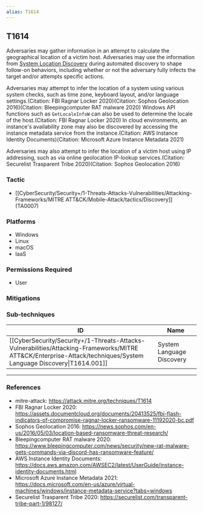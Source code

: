 ```yaml
---
alias: T1614
---
```


## T1614


Adversaries may gather information in an attempt to calculate the geographical location of a victim host. Adversaries may use the information from [System Location Discovery](https://attack.mitre.org/techniques/T1614) during automated discovery to shape follow-on behaviors, including whether or not the adversary fully infects the target and/or attempts specific actions.

Adversaries may attempt to infer the location of a system using various system checks, such as time zone, keyboard layout, and/or language settings.(Citation: FBI Ragnar Locker 2020)(Citation: Sophos Geolocation 2016)(Citation: Bleepingcomputer RAT malware 2020) Windows API functions such as <code>GetLocaleInfoW</code> can also be used to determine the locale of the host.(Citation: FBI Ragnar Locker 2020) In cloud environments, an instance's availability zone may also be discovered by accessing the instance metadata service from the instance.(Citation: AWS Instance Identity Documents)(Citation: Microsoft Azure Instance Metadata 2021)

Adversaries may also attempt to infer the location of a victim host using IP addressing, such as via online geolocation IP-lookup services.(Citation: Securelist Trasparent Tribe 2020)(Citation: Sophos Geolocation 2016)


### Tactic
- [[CyberSecurity/Security+/1-Threats-Attacks-Vulnerabilities/Attacking-Frameworks/MITRE ATT&CK/Mobile-Attack/tactics/Discovery]] (TA0007)

### Platforms
- Windows
- Linux
- macOS
- IaaS

### Permissions Required
- User

### Mitigations

### Sub-techniques

| ID | Name |
| --- | --- |
| [[CyberSecurity/Security+/1-Threats-Attacks-Vulnerabilities/Attacking-Frameworks/MITRE ATT&CK/Enterprise-Attack/techniques/System Language Discovery\|T1614.001]] | System Language Discovery |


---
### References

- mitre-attack: https://attack.mitre.org/techniques/T1614
- FBI Ragnar Locker 2020: https://assets.documentcloud.org/documents/20413525/fbi-flash-indicators-of-compromise-ragnar-locker-ransomware-11192020-bc.pdf
- Sophos Geolocation 2016: https://news.sophos.com/en-us/2016/05/03/location-based-ransomware-threat-research/
- Bleepingcomputer RAT malware 2020: https://www.bleepingcomputer.com/news/security/new-rat-malware-gets-commands-via-discord-has-ransomware-feature/
- AWS Instance Identity Documents: https://docs.aws.amazon.com/AWSEC2/latest/UserGuide/instance-identity-documents.html
- Microsoft Azure Instance Metadata 2021: https://docs.microsoft.com/en-us/azure/virtual-machines/windows/instance-metadata-service?tabs=windows
- Securelist Trasparent Tribe 2020: https://securelist.com/transparent-tribe-part-1/98127/
